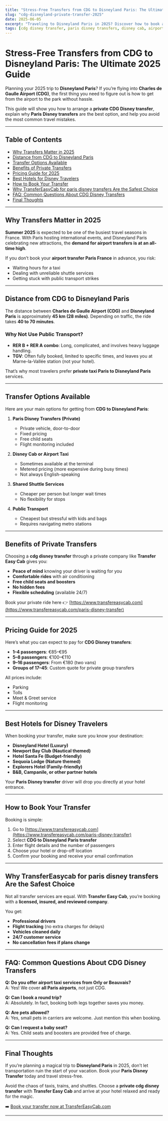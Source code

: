 ```yaml
---
title: "Stress-Free Transfers from CDG to Disneyland Paris: The Ultimate 2025 Guide"
slug: "cdg-disneyland-private-transfer-2025"
date: 2025-06-05
excerpt: "Traveling to Disneyland Paris in 2025? Discover how to book a stress-free transfer from CDG airport. Learn why Paris Disney Transfers, airport taxis, and private drivers are the easiest and safest options for families, groups, and couples."
tags: [cdg disney transfer, paris disney transfers, disney cab, airport taxi, disneyland paris transfer, private taxi paris, transfers from cdg airport to disneyland paris, private transfer cdg to disneyland paris, airport transfers paris france]
---
```


# Stress-Free Transfers from CDG to Disneyland Paris: The Ultimate 2025 Guide

Planning your 2025 trip to **Disneyland Paris**? If you’re flying into **Charles de Gaulle Airport (CDG)**, the first thing you need to figure out is how to get from the airport to the park without hassle. 

This guide will show you how to arrange a **private CDG Disney transfer**, explain why **Paris Disney transfers** are the best option, and help you avoid the most common travel mistakes.

---

## Table of Contents

- [Why Transfers Matter in 2025](#why-transfers-matter-in-2025)
- [Distance from CDG to Disneyland Paris](#distance-from-cdg-to-disneyland-paris)
- [Transfer Options Available](#transfer-options-available)
- [Benefits of Private Transfers](#benefits-of-private-transfers)
- [Pricing Guide for 2025](#pricing-guide-for-2025)
- [Best Hotels for Disney Travelers](#best-hotels-for-disney-travelers)
- [How to Book Your Transfer](#how-to-book-your-transfer)
- [Why TransferEasyCab for paris disney transfers Are the Safest Choice](#why-paris-disney-transfers-are-the-safest-choice)
- [FAQ: Common Questions About CDG Disney Transfers](#faq-common-questions-about-cdg-disney-transfers)
- [Final Thoughts](#final-thoughts)

---

## Why Transfers Matter in 2025

**Summer 2025** is expected to be one of the busiest travel seasons in France. With Paris hosting international events, and Disneyland Paris celebrating new attractions, the **demand for airport transfers is at an all-time high**.

If you don’t book your **airport transfer Paris France** in advance, you risk:

- Waiting hours for a taxi  
- Dealing with unreliable shuttle services  
- Getting stuck with public transport strikes

---

## Distance from CDG to Disneyland Paris

The distance between **Charles de Gaulle Airport (CDG)** and **Disneyland Paris** is approximately **45 km (28 miles)**. Depending on traffic, the ride takes **40 to 70 minutes**.

### Why Not Use Public Transport?

- **RER B + RER A combo**: Long, complicated, and involves heavy luggage handling.
- **TGV**: Often fully booked, limited to specific times, and leaves you at Marne-la-Vallée station (not your hotel).

That’s why most travelers prefer **private taxi Paris to Disneyland Paris** services.

---

## Transfer Options Available

Here are your main options for getting from **CDG to Disneyland Paris**:

1. **Paris Disney Transfers (Private)**  
   - Private vehicle, door-to-door  
   - Fixed pricing  
   - Free child seats  
   - Flight monitoring included  

2. **Disney Cab or Airport Taxi**  
   - Sometimes available at the terminal  
   - Metered pricing (more expensive during busy times)  
   - Not always English-speaking  

3. **Shared Shuttle Services**  
   - Cheaper per person but longer wait times  
   - No flexibility for stops  

4. **Public Transport**  
   - Cheapest but stressful with kids and bags  
   - Requires navigating metro stations  

---

## Benefits of Private Transfers

Choosing a **cdg disney transfer** through a private company like **Transfer Easy Cab** gives you:

- **Peace of mind** knowing your driver is waiting for you  
- **Comfortable rides** with air conditioning  
- **Free child seats and boosters**  
- **No hidden fees**  
- **Flexible scheduling** (available 24/7)

Book your private ride here 👉 [https://www.transfereasycab.com](https://www.transfereasycab.com/paris-disney-transfer)

---

## Pricing Guide for 2025

Here’s what you can expect to pay for **CDG Disney transfers**:

- **1–4 passengers**: €85–€95  
- **5–8 passengers**: €100–€110  
- **9–16 passengers**: From €180 (two vans)  
- **Groups of 17–45**: Custom quote for private group transfers  

All prices include:

- Parking  
- Tolls  
- Meet & Greet service  
- Flight monitoring  

---

## Best Hotels for Disney Travelers

When booking your transfer, make sure you know your destination:

- **Disneyland Hotel (Luxury)**  
- **Newport Bay Club (Nautical themed)**  
- **Hotel Santa Fe (Budget-friendly)**  
- **Sequoia Lodge (Nature themed)**  
- **Explorers Hotel (Family-friendly)**  
- **B&B, Campanile, or other partner hotels**

Your **Paris Disney transfer** driver will drop you directly at your hotel entrance.

---

## How to Book Your Transfer

Booking is simple:

1. Go to [https://www.transfereasycab.com](https://www.transfereasycab.com/paris-disney-transfer)  
2. Select **CDG to Disneyland Paris transfer**  
3. Enter flight details and the number of passengers  
4. Choose your hotel or drop-off location  
5. Confirm your booking and receive your email confirmation

---

## Why TransferEasycab for paris disney transfers Are the Safest Choice

Not all transfer services are equal. With **Transfer Easy Cab**, you’re booking with a **licensed, insured, and reviewed company**.

You get:

- **Professional drivers**  
- **Flight tracking** (no extra charges for delays)  
- **Vehicles cleaned daily**  
- **24/7 customer service**  
- **No cancellation fees if plans change**

---

## FAQ: Common Questions About CDG Disney Transfers

**Q: Do you offer airport taxi services from Orly or Beauvais?**  
A: Yes! We cover **all Paris airports**, not just CDG.

**Q: Can I book a round trip?**  
A: Absolutely. In fact, booking both legs together saves you money.

**Q: Are pets allowed?**  
A: Yes, small pets in carriers are welcome. Just mention this when booking.

**Q: Can I request a baby seat?**  
A: Yes. Child seats and boosters are provided free of charge.

---

## Final Thoughts

If you’re planning a magical trip to **Disneyland Paris** in 2025, don’t let transportation ruin the start of your vacation. Book your **Paris Disney Transfer** today and travel stress-free.

Avoid the chaos of taxis, trains, and shuttles. Choose a **private cdg disney transfer** with **Transfer Easy Cab** and arrive at your hotel relaxed and ready for the magic.

➡️ [Book your transfer now at TransferEasyCab.com](https://www.transfereasycab.com)

---
